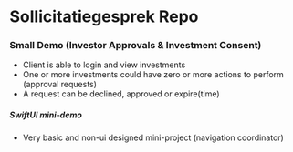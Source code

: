 # Sollicitatiegesprek Repo

### Small Demo (Investor Approvals & Investment Consent)
* Client is able to login and view investments
* One or more investments could have zero or more actions to perform (approval requests)
* A request can be declined, approved or expire(time)

##### SwiftUI mini-demo
* Very basic and non-ui designed mini-project (navigation coordinator)
